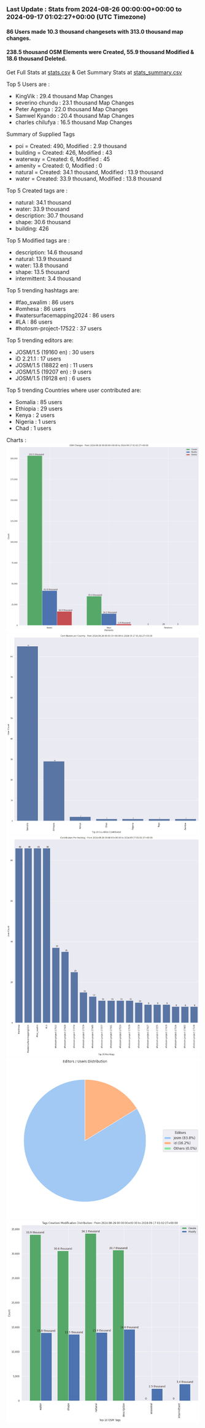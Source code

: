 ### Last Update : Stats from 2024-08-26 00:00:00+00:00 to 2024-09-17 01:02:27+00:00 (UTC Timezone)

#### 86 Users made 10.3 thousand changesets with 313.0 thousand map changes.
#### 238.5 thousand OSM Elements were Created, 55.9 thousand Modified & 18.6 thousand Deleted.
Get Full Stats at [stats.csv](/stats/watersurfacemapping/Daily/stats.csv)
 & Get Summary Stats at [stats_summary.csv](/stats/watersurfacemapping/Daily/stats_summary.csv)

Top 5 Users are : 
- KingVik : 29.4 thousand Map Changes
- severino chundu : 23.1 thousand Map Changes
- Peter Agenga : 22.0 thousand Map Changes
- Samwel Kyando : 20.4 thousand Map Changes
- charles chilufya : 16.5 thousand Map Changes

Summary of Supplied Tags
- poi = Created: 490, Modified : 2.9 thousand
- building = Created: 426, Modified : 43
- waterway = Created: 6, Modified : 45
- amenity = Created: 0, Modified : 0
- natural = Created: 34.1 thousand, Modified : 13.9 thousand
- water = Created: 33.9 thousand, Modified : 13.8 thousand


Top 5 Created tags are :
- natural: 34.1 thousand
- water: 33.9 thousand
- description: 30.7 thousand
- shape: 30.6 thousand
- building: 426


Top 5 Modified tags are :
- description: 14.6 thousand
- natural: 13.9 thousand
- water: 13.8 thousand
- shape: 13.5 thousand
- intermittent: 3.4 thousand


Top 5 trending hashtags are:
- #fao_swalim : 86 users
- #omhesa : 86 users
- #watersurfacemapping2024 : 86 users
- #LA : 86 users
- #hotosm-project-17522 : 37 users


Top 5 trending editors are:
- JOSM/1.5 (19160 en) : 30 users
- iD 2.21.1 : 17 users
- JOSM/1.5 (18822 en) : 11 users
- JOSM/1.5 (19207 en) : 9 users
- JOSM/1.5 (19128 en) : 6 users


Top 5 trending Countries where user contributed are:
- Somalia : 85 users
- Ethiopia : 29 users
- Kenya : 2 users
- Nigeria : 1 users
- Chad : 1 users


 Charts : 
![Alt text](./stats_osm_changes.png) 
![Alt text](./stats_users_per_country.png) 
![Alt text](./stats_users_per_hashtag.png) 
![Alt text](./stats_editors_pie_chart.png) 
![Alt text](./stats_tags.png) 
